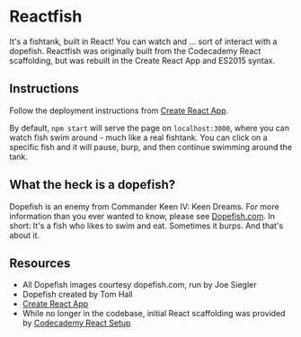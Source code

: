 # Reactfish

It's a fishtank, built in React! You can watch and ... sort of interact with a dopefish. Reactfish was originally built from the Codecademy React scaffolding, but was rebuilt in the Create React App and ES2015 syntax.

## Instructions
Follow the deployment instructions from [Create React App](https://github.com/facebookincubator/create-react-app).

By default, `npm start` will serve the page on `localhost:3000`, where you can watch fish swim around - much like a real fishtank. You can click on a specific fish and it will pause, burp, and then continue swimming around the tank.


## What the heck is a dopefish?
Dopefish is an enemy from Commander Keen IV: Keen Dreams. For more information than you ever wanted to know, please see [Dopefish.com](http://www.dopefish.com/). In short: It's a fish who likes to swim and eat. Sometimes it burps. And that's about it.


## Resources
  - All Dopefish images courtesy dopefish.com, run by Joe Siegler
  - Dopefish created by Tom Hall
  - [Create React App](https://github.com/facebookincubator/create-react-app)
  - While no longer in the codebase, initial React scaffolding was provided by [Codecademy React Setup](https://www.codecademy.com/articles/react-setup-i)
